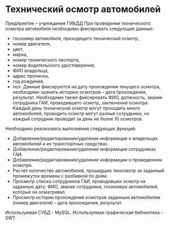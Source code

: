 # Технический осмотр автомобилей

Предприятие – учреждение ГИБДД
При проведении технического осмотра автомобиля необходимо фиксировать следующие данные:
* госномер автомобиля, проходящего технический осмотр,
* номер двигателя,
* цвет,
* марка,
* номер технического паспорта,
* номер водительского удостоверения,
* ФИО владельца, 
* адрес прописки,
* год рождения, 
* пол.
Данные фиксируются на дату прохождения текущего осмотра, необходимо хранить историю осмотров – дата прохождения, результат.
Необходимо также фиксировать ФИО, должность, звание сотрудника ГАИ, проводившего осмотр, заключение осмотра.
Каждый день технический осмотр могут проходить много автомобилей, проводить осмотр могут разные сотрудники, но каждый сотрудник проводит за день не более 10 осмотров. 

Необходимо реализовать выполнения следующих функций:
* Добавление/редактирование/удаление информации о владельцах автомобилей и их транспортных средствах.
* Добавление/редактирование/удаление информации сотрудниках ГАИ.
* Добавление/редактирование/удаление информации о проведенном осмотре.
* Расчет количество автомобилей, прошедших техосмотр за заданный промежуток времени с разбивкой по дням.
* Просмотр списка сотрудников ГАИ, проводивших осмотр на заданную дату: ФИО, звание сотрудника,  госномера автомобилей, которые он осматривал.
* Просмотр истории прохождения осмотров заданным автомобилем (номер двигателя) – дата прохождения, результат.

Используемая СУБД - MySQL.
Используемая графическая библиотека - SWT.

